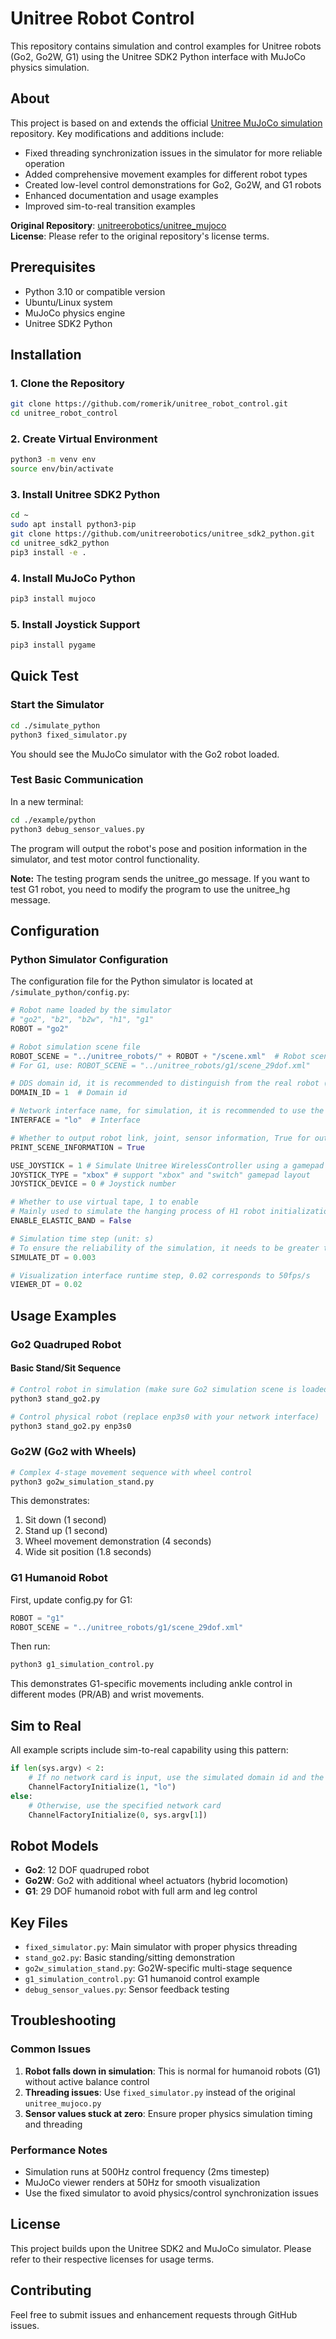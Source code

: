 # Unitree Robot Control

This repository contains simulation and control examples for Unitree robots (Go2, Go2W, G1) using the Unitree SDK2 Python interface with MuJoCo physics simulation.

## About

This project is based on and extends the official [Unitree MuJoCo simulation](https://github.com/unitreerobotics/unitree_mujoco) repository. Key modifications and additions include:

- Fixed threading synchronization issues in the simulator for more reliable operation
- Added comprehensive movement examples for different robot types
- Created low-level control demonstrations for Go2, Go2W, and G1 robots
- Enhanced documentation and usage examples
- Improved sim-to-real transition examples

**Original Repository**: [unitreerobotics/unitree_mujoco](https://github.com/unitreerobotics/unitree_mujoco)  
**License**: Please refer to the original repository's license terms.

## Prerequisites

- Python 3.10 or compatible version
- Ubuntu/Linux system
- MuJoCo physics engine
- Unitree SDK2 Python

## Installation

### 1. Clone the Repository

```bash
git clone https://github.com/romerik/unitree_robot_control.git
cd unitree_robot_control
```

### 2. Create Virtual Environment

```bash
python3 -m venv env
source env/bin/activate
```

### 3. Install Unitree SDK2 Python

```bash
cd ~
sudo apt install python3-pip
git clone https://github.com/unitreerobotics/unitree_sdk2_python.git
cd unitree_sdk2_python
pip3 install -e .
```

### 4. Install MuJoCo Python

```bash
pip3 install mujoco
```

### 5. Install Joystick Support

```bash
pip3 install pygame
```

## Quick Test

### Start the Simulator

```bash
cd ./simulate_python
python3 fixed_simulator.py
```

You should see the MuJoCo simulator with the Go2 robot loaded.

### Test Basic Communication

In a new terminal:

```bash
cd ./example/python
python3 debug_sensor_values.py
```

The program will output the robot's pose and position information in the simulator, and test motor control functionality.

**Note:** The testing program sends the unitree_go message. If you want to test G1 robot, you need to modify the program to use the unitree_hg message.

## Configuration

### Python Simulator Configuration

The configuration file for the Python simulator is located at `/simulate_python/config.py`:

```python
# Robot name loaded by the simulator
# "go2", "b2", "b2w", "h1", "g1"
ROBOT = "go2"

# Robot simulation scene file
ROBOT_SCENE = "../unitree_robots/" + ROBOT + "/scene.xml"  # Robot scene
# For G1, use: ROBOT_SCENE = "../unitree_robots/g1/scene_29dof.xml"

# DDS domain id, it is recommended to distinguish from the real robot (default is 0 on the real robot)
DOMAIN_ID = 1  # Domain id

# Network interface name, for simulation, it is recommended to use the local loopback "lo"
INTERFACE = "lo"  # Interface

# Whether to output robot link, joint, sensor information, True for output
PRINT_SCENE_INFORMATION = True

USE_JOYSTICK = 1 # Simulate Unitree WirelessController using a gamepad
JOYSTICK_TYPE = "xbox" # support "xbox" and "switch" gamepad layout
JOYSTICK_DEVICE = 0 # Joystick number

# Whether to use virtual tape, 1 to enable
# Mainly used to simulate the hanging process of H1 robot initialization
ENABLE_ELASTIC_BAND = False

# Simulation time step (unit: s)
# To ensure the reliability of the simulation, it needs to be greater than the time required for viewer.sync() to render once
SIMULATE_DT = 0.003  

# Visualization interface runtime step, 0.02 corresponds to 50fps/s
VIEWER_DT = 0.02
```

## Usage Examples

### Go2 Quadruped Robot

#### Basic Stand/Sit Sequence

```bash
# Control robot in simulation (make sure Go2 simulation scene is loaded)
python3 stand_go2.py

# Control physical robot (replace enp3s0 with your network interface)
python3 stand_go2.py enp3s0
```

### Go2W (Go2 with Wheels)

```bash
# Complex 4-stage movement sequence with wheel control
python3 go2w_simulation_stand.py
```

This demonstrates:
1. Sit down (1 second)
2. Stand up (1 second)  
3. Wheel movement demonstration (4 seconds)
4. Wide sit position (1.8 seconds)

### G1 Humanoid Robot

First, update config.py for G1:

```python
ROBOT = "g1"
ROBOT_SCENE = "../unitree_robots/g1/scene_29dof.xml"
```

Then run:

```bash
python3 g1_simulation_control.py
```

This demonstrates G1-specific movements including ankle control in different modes (PR/AB) and wrist movements.

## Sim to Real

All example scripts include sim-to-real capability using this pattern:

```python
if len(sys.argv) < 2:
    # If no network card is input, use the simulated domain id and the local network card
    ChannelFactoryInitialize(1, "lo")
else:
    # Otherwise, use the specified network card
    ChannelFactoryInitialize(0, sys.argv[1])
```

## Robot Models

- **Go2**: 12 DOF quadruped robot
- **Go2W**: Go2 with additional wheel actuators (hybrid locomotion)
- **G1**: 29 DOF humanoid robot with full arm and leg control

## Key Files

- `fixed_simulator.py`: Main simulator with proper physics threading
- `stand_go2.py`: Basic standing/sitting demonstration
- `go2w_simulation_stand.py`: Go2W-specific multi-stage sequence
- `g1_simulation_control.py`: G1 humanoid control example
- `debug_sensor_values.py`: Sensor feedback testing

## Troubleshooting

### Common Issues

1. **Robot falls down in simulation**: This is normal for humanoid robots (G1) without active balance control
2. **Threading issues**: Use `fixed_simulator.py` instead of the original `unitree_mujoco.py`
3. **Sensor values stuck at zero**: Ensure proper physics simulation timing and threading

### Performance Notes

- Simulation runs at 500Hz control frequency (2ms timestep)
- MuJoCo viewer renders at 50Hz for smooth visualization
- Use the fixed simulator to avoid physics/control synchronization issues

## License

This project builds upon the Unitree SDK2 and MuJoCo simulator. Please refer to their respective licenses for usage terms.

## Contributing

Feel free to submit issues and enhancement requests through GitHub issues.